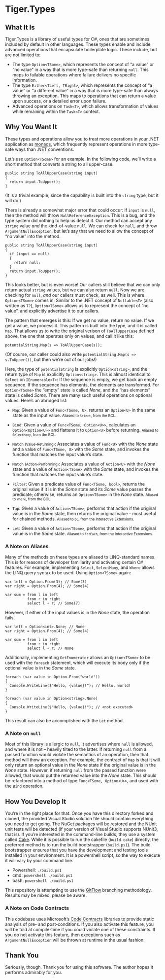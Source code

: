 # Tiger.Types

## What It Is

Tiger.Types is a library of useful types for C#, ones that are sometimes included by default in other languages.  These types enable and include advanced operations that encapsulate boilerplate logic.  These include, but are not limited to:

- The type `Option<TSome>`, which represents the concept of “a value” or “no value” in a way that is more type-safe than returning `null`.  This maps to failable operations where failure delivers no specific information.
- The type `Either<TLeft, TRight>`, which represents the concept of “a value” or “a different value” in a way that is more type-safe than always throwing an exception.  This maps to operations that can return a value upon success, or a detailed error upon failure.
- Advanced operations on `Task<T>`, which allows transformation of values while remaining within the `Task<T>` context.

## Why You Want It

These types and operations allow you to treat more operations in your .NET application as [monads](https://en.wikipedia.org/wiki/Monad_\(functional_programming\)#Motivating_examples), which frequently represent operations in more type-safe ways than .NET conventions.

Let’s use `Option<TSome>` for an example.  In the following code, we’ll write a short method that converts a string to all upper-case.

```
public string ToAllUpperCase(string input)
{
  return input.ToUpper();
}
```

(It is a trivial example, since the capability is built into the `string` type, but it will do.)

There is already a somewhat major error that could occur: If `input` is `null`, then the method will throw `NullReferenceException`.  This is a bug, and the type system did nothing to help us detect it.  Our method can accept any `string` value *and* the kind-of-value `null`.  We can check for `null`, and throw `ArgumentNullException`, but let’s say that we need to allow the concept of “no value” into the method.

```
public string ToAllUpperCase(string input)
{
  if (input == null)
  {
    return null;
  }
  return input.ToUpper();
}
```

This looks better, but is even worse!  Our callers still believe that we can only return actual `string` values, but we can also return `null`.  Now we are checking for `null`, *and* our callers must check, as well.  This is where `Option<TSome>` comes in.  Similar to the .NET concept of `Nullable<T>` (also written as `T?`), `Option<TSome>` allows us to represent the concept of “no value”, and explicitly advertise it to our callers.

The pattern that emerges is this: If we get no value, return no value.  If we get a value, we process it.  This pattern is built into the type, and it is called `Map`.  That allows us to write the original verison of `ToAllUpperCase` defined above, the one that operates only on values, and call it like this:

```
potentialString.Map(s => ToAllUpperCase(s));
```

(Of course, our caller could also write `potentialString.Map(s => s.ToUpper())`, but then we’re out of our jobs!)

Here, the type of `potentialString` is explicitly `Option<string>`, and the return type of `Map` is explicitly `Option<string>`.  This is almost identical to `Select` on `IEnumerable<T>`:  If the sequence is empty, we get back an empty sequence.  If the sequence has elements, the elements are transformed.  For `Option<TSome>` the “empty” state is called <i>None</i>, and the “has elements” state is called <i>Some</i>.  There are many such useful operations on optional values.  Here’s an abridged list:

- `Map`: Given a value of `Func<TSome, U>`, returns an `Option<U>` in the same state as the input value. <small>Aliased to `Select`, from the BCL.</small>

- `Bind`: Given a value of `Func<TSome, Option<U>>`, calculates an `Option<Option<U>>` and flattens it to `Option<U>` before returning. <small>Aliased to `SelectMany`, from the BCL.</small>

- `Match` <small>(Value-Returning)</small>: Associates a value of `Func<U>` with the <i>None</i> state and a value of `Func<TSome, U>` with the <i>Some</i> state, and invokes the function that matches the input value’s state.

- `Match` <small>(Action-Performing)</small>: Associates a value of `Action<U>` with the <i>None</i> state and a value of `Action<TSome>` with the <i>Some</i> state, and invokes the function that matches the input value’s state.

- `Filter`: Given a predicate value of `Func<TSome, bool>`, returns the original value if it is in the <i>Some</i> state and its <i>Some</i> value passes the predicate; otherwise, returns an `Option<TSome>` in the <i>None</i> state. <small>Aliased to `Where`, from the BCL.</small>

- `Tap`: Given a value of `Action<TSome>`, performs that action if the original value is in the <i>Some</i> state, then returns the original value – most useful for chained methods. <small>Aliased to `Do`, from the Interactive Extensions.</small>

- `Let`: Given a value of `Action<TSome>`, performs that action if the original value is in the <i>Some</i> state. <small>Aliased to `ForEach`, from the Interactive Extensions.</small>

### A Note on Aliases

Many of the methods on these types are aliased to LINQ-standard names.  This is for reasons of developer familiarity and activating certain C# features.  For example, implementing `Select`, `SelectMany`, and `Where` allows the LINQ query syntax to be used.  Using `Option<TSome>` again:

```
var left = Option.From(3); // Some(3)
var right = Option.From(4); // Some(4)

var sum = from l in left
          from r in right
          select l + r; // Some(7)
```

However, if either of the input values is in the <i>None</i> state, the operation fails.

```
var left = Option<int>.None; // None
var right = Option.From(4); // Some(4)

var sum = from l in left
          from r in right
          select l + r; // None
```

Additionally, implementing `GetEnumerator` allows an `Option<TSome>` to be used with the `foreach` statement, which will execute its body only if the optional value is in the <i>Some</i> state.

```
foreach (var value in Option.From("world"))
{
  Console.WriteLine($"Hello, {value}!"); // Hello, world!
}

foreach (var value in Option<string>.None)
{
  Console.WriteLine($"Hello, {value}!"); // <not executed>
}
```

This result can also be accomplished with the `Let` method.

### A Note on `null`

Most of this library is allergic to `null`.  It advertises where `null` is allowed, and where it is not – heavily tilted to the latter.  If returning `null` from a passed function would violate the semantics of an operation, then that method will thow an exception.  For example, the contract of `Map` is that it will only return an optional value in the <i>None</i> state if the original value is in the <i>None</i> state.  However, if returning `null` from the passed function were allowed, that would put the returned value into the <i>None</i> state.  This should be refactored into a method of type `Func<TSome, Option<U>>`, and used with the `Bind` operation.

## How You Develop It

You’re in the right place for that.  Once you have this directory forked and cloned, the provided Visual Studio solution file should contain everything you need to get going.  The NuGet packages will be restored and the NUnit unit tests will be detected (if your version of Visual Studio supports NUnit3, that is).  If you’re interested in the command-line builds, they use a system called [Cake](http://cakebuild.net).  While it is possible to run the cakefile (`build.cake`) directly, the preferred method is to run the build bootstrapper (`build.ps1`).  The build bootstrapper ensures that you have the development and testing tools installed in your environment.  It is a powershell script, so the way to execute it will vary by your command line.

- Powershell: `./build.ps1`
- cmd: `powershell ./build.ps1`
- bash: `powershell ./build.ps1`

This repository is attempting to use the [GitFlow](http://jeffkreeftmeijer.com/2010/why-arent-you-using-git-flow/) branching methodology.  Results may be mixed, please be aware.

### A Note on Code Contracts

This codebase uses Microsoft’s [Code Contracts](https://github.com/Microsoft/CodeContracts) libraries to provide static analysis of pre- and post-conditions.  If you also activate this feature, you will be told at compile-time if you could violate one of these constraints.  If you do not activate this feature, then exceptions such as `ArgumentNullException` will be thrown at runtime in the usual fashion.

## Thank You

Seriously, though.  Thank you for using this software.  The author hopes it performs admirably for you.
